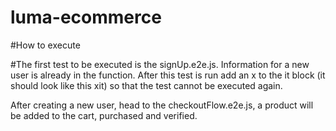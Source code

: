 # luma-ecommerce

#How to execute

#The first test to be executed is the signUp.e2e.js. Information for a new user is already in the function. After this test is run add an x to the it block (it should look like this xit) so that the test cannot be executed again. 

After creating a new user, head to the checkoutFlow.e2e.js, a product will be added to the cart, purchased and verified. 
